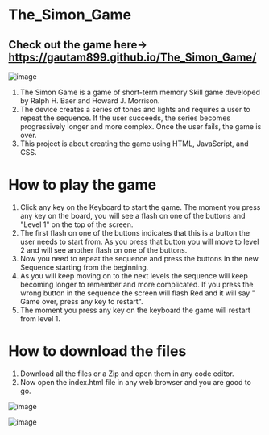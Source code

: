 # The_Simon_Game
## Check out the game here-> https://gautam899.github.io/The_Simon_Game/
![image](https://github.com/gautam899/The_Simon_Game/assets/124019261/68c4ae7b-9cec-4329-a04a-a719d55905d3)

1. The Simon Game is a game of short-term memory Skill game developed by Ralph H. Baer and Howard J. Morrison.
2. The device creates a series of tones and lights and requires a user to repeat the sequence. If the user succeeds, the series becomes progressively longer and more complex. Once the user fails, the game is over.
3. This project is about creating the game using HTML, JavaScript, and CSS. 

# How to play the game
1. Click any key on the Keyboard to start the game. The moment you press any key on the board, you will see a flash on one of the buttons and "Level 1" on the top of the screen.
2. The first flash on one of the buttons indicates that this is a button the user needs to start from. As you press that button you will move to level 2 and will see another flash on one of the buttons.
3. Now you need to repeat the sequence and press the buttons in the new Sequence starting from the beginning.
4. As you will keep moving on to the next levels the sequence will keep becoming longer to remember and more complicated. If you press the wrong button in the sequence the screen will flash Red and it will say " Game over, press any key to restart".
5. The moment you press any key on the keyboard the game will restart from level 1.

# How to download the files
1. Download all the files or a Zip and open them in any code editor.
2. Now open the index.html file in any web browser and you are good to go.

![image](https://github.com/gautam899/The_Simon_Game/assets/124019261/49984498-b50b-4eb0-99ba-cdc5ee6abb57)

![image](https://github.com/gautam899/The_Simon_Game/assets/124019261/77c236b5-44f0-4c84-bf03-129a71e9973e)


